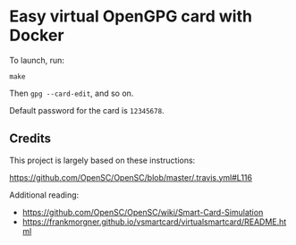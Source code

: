 # Easy virtual OpenGPG card with Docker

To launch, run:

```
make
```

Then `gpg --card-edit`, and so on.

Default password for the card is `12345678`.

## Credits

This project is largely based on these instructions:

https://github.com/OpenSC/OpenSC/blob/master/.travis.yml#L116

Additional reading:

- https://github.com/OpenSC/OpenSC/wiki/Smart-Card-Simulation
- https://frankmorgner.github.io/vsmartcard/virtualsmartcard/README.html
